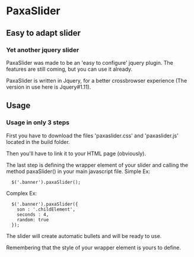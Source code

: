 # PaxaSlider

## Easy to adapt slider
### Yet another jquery slider

PaxaSlider was made to be an 'easy to configure' jquery plugin. The features are still coming, but you can use it already.

PaxaSlider is written in Jquery, for a better crossbrowser experience (The version in use here is Jquery#1.11).

## Usage
### Usage in only 3 steps
First you have to download the files 'paxaslider.css' and 'paxaslider.js' located in the build folder.

Then you'll have to link it to your HTML page (obviously).

The last step is defining the wrapper element of your slider and calling the method paxaSlider() in your main javascript file.
Simple Ex:

```
  $('.banner').paxaSlider();
```

Complex Ex:

```
  $('.banner').paxaSlider({
    son : '.childElement',
    seconds : 4,
    random: true
  });
```

The slider will create automatic bullets and will be ready to use.

Remembering that the style of your wrapper element is yours to define.